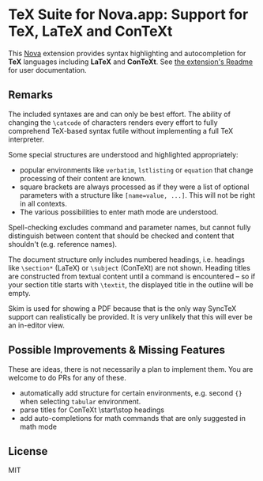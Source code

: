 # TeX Suite for Nova.app: Support for TeX, LaTeX and ConTeXt

This [Nova](https://nova.app) extension provides syntax highlighting and autocompletion for **TeX** languages including **LaTeX** and **ConTeXt**.
See [the extension's Readme](TeX.novaextension/README.md) for user documentation.

## Remarks

The included syntaxes are and can only be best effort.
The ability of changing the `\catcode` of characters renders every effort to fully comprehend TeX-based syntax futile without implementing a full TeX interpreter.

Some special structures are understood and highlighted appropriately:

 * popular environments like `verbatim`, `lstlisting` or `equation` that change processing of their content are known.
 * square brackets are always processed as if they were a list of optional parameters with a structure like `[name=value, ...]`.
   This will not be right in all contexts.
 * The various possibilities to enter math mode are understood.

Spell-checking excludes command and parameter names, but cannot fully distinguish between content that should be checked and content that shouldn't (e.g. reference names).

The document structure only includes numbered headings, i.e. headings like `\section*` (LaTeX) or `\subject` (ConTeXt) are not shown.
Heading titles are constructed from textual content until a command is encountered – so if your section title starts with `\textit`, the displayed title in the outline will be empty.

Skim is used for showing a PDF because that is the only way SyncTeX support can realistically be provided.
It is very unlikely that this will ever be an in-editor view.

## Possible Improvements & Missing Features
 
These are ideas, there is not necessarily a plan to implement them.
You are welcome to do PRs for any of these.

 - automatically add structure for certain environments, e.g. second `{}` when selecting `tabular` environment.
 - parse titles for ConTeXt \start\stop headings
 - add auto-completions for math commands that are only suggested in math mode

## License
 
MIT